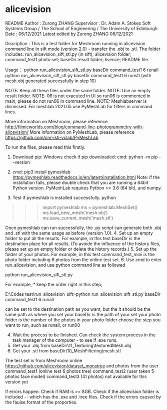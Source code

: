 # alicevision
README Author : Zurong ZHANG 
Supervisor : Dr. Adam A. Stokes
Soft Systems Group / The School of Engineering / The University of Edinburgh
Date : 06/12/2021
Latest edited by Zurong ZHANG 06/12/2021

Discription : This is a test folder for Meshroom running in alicevision command line in sift mode (version 2.0) - transfer the .obj to .stl.
The folder includes: run_alicevision_sift_stl.py (in sift); alicevision folder; command_test1 photo set;
baseDir result folder; lisence; README file. 

Usage： python run_alicevision_sift_stl.py baseDir command_test1 6 runall
              python run_alicevision_sift_stl.py baseDir command_test1 6 runstl   (with mesh.obj generated successfully in step 10)

NOTE: Keep all these files under the same folder.
NOTE: Use an empty result folder.
NOTE: 06 is not exacuted in UI so run06 is commented in main, please do not run06 in command line.
NOTE: Meshlabserver is dismissed. For meshlab 2021.05 use PyMeshLab for filters in command lines.

More information on Meshroom,
please reference http://filmicworlds.com/blog/command-line-photogrammetry-with-alicevision/
More information on PyMeshLab,
please reference https://github.com/cnr-isti-vclab/PyMeshLab

To run the files, please read this firstly.

1. Download pip: 
Windows check if pip downloaded:
cmd:    python -m pip --version

2. cmd:    pip3 install pymeshlab  
https://pymeshlab.readthedocs.io/en/latest/installation.html
Note: if the installation fails, please double check that you are running a 64bit Python version.
PyMeshLab requires Python >= 3.6 (64 bit), and numpy.

3. Test if pymeshlab is installed successfully. 
python
>>> import pymeshlab
>>> ms = pymeshlab.MeshSet()
>>> ms.load_new_mesh('mesh.obj')
>>> ms.save_current_mesh('mesh.stl')

Once pymeshlab can run successfully, the .py script can generate both .obj and .stl with the same usage as before (version 1.0). 
4. Set up an empty folder to put all the results. For example, in this test baseDir is the destination place for all results.
 (To avoide the influence of the history files, please set up an empty folder or delete the history records.)
5. Set up the folder of your photos. For example, in this test command_test_mini is the photo folder including 6 photos from
the online test set.
6. Use cmd to enter run_alicevision, and use python command line as followed 

python run_alicevision_sift_stl.py <baseDir> <imgDir> <numImages> <runStep>

For example, * keep the order right in this step; 

E:\Codes test\run_alicevision_sift>python run_alicevision_sift_stl.py baseDir command_test1 6 runall

<baseDir> can be set to the destination path as you want, but the it should be the same path as where you set your baseDir 
<imgDir> is the path of your set your photo folder
<numImages> is the number of the photos in your photo folder
<runStep> choose the step you want to run, such as runall, or run00

4. Wait the process to be finished. 
Can check the system process in the task manager of the computer - to see if .exe runs.
5. Get your .obj from baseDir\11_Texturing\texturedMesh.obj
6. Get your .stl from baseDir\10_MeshFiltering\mesh.stl

The test set is from Meshroom online https://github.com/alicevision/dataset_monstree
and photos from the user
command_test1 (online test 6 photos tree)
command_test2 (user taken 5 photos face model)
command_test3 (41 photos) not available for this version yet

If errors happen: 
Check if RAM is >= 8GB.
Check if the alicevision folder is included -- which has the .exe and .tree files. 
Check if the errors caused by the faulse format of the proporties. 
